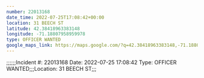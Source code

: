 ```yaml
---
number: 22013168
date_time: 2022-07-25T17:08:42+00:00
location: 31 BEECH ST
latitude: 42.38418963383148
longitude: -71.18807958959978
type: OFFICER WANTED
google_maps_link: https://maps.google.com/?q=42.38418963383148,-71.18807958959978
---
```


;;;;;;Incident #: 22013168  Date: 2022-07-25 17:08:42   Type: OFFICER WANTED;;;Location: 31 BEECH ST;;;
